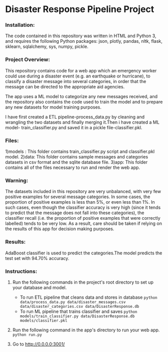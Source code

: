# Disaster Response Pipeline Project

### Installation:
The code contained in this repository was written in HTML and Python 3, and requires the following Python packages: json, plotly, pandas, nltk, flask, sklearn, sqlalchemy, sys, numpy, pickle.

### Project Overview:
This repository contains code for a web app which an emergency worker could use during a disaster event (e.g. an earthquake or hurricane), to classify a disaster message into several categories, in order that the message can be directed to the appropriate aid agencies.

The app uses a ML model to categorize any new messages received, and the repository also contains the code used to train the model and to prepare any new datasets for model training purposes.

I have first created a ETL pipeline-process_data.py by cleaning and wrangling the two datasets and finally merging it.Then i have created a ML model-
train_classifier.py and saved it in a pickle file-classifier.pkl.

### Files:
1)models : This folder contains train_classifier.py script and classifier.pkl model.
2)data: This folder contains sample messages and categories datasets in csv format and the sqlite database file.
3)app: This folder contains all of the files necessary to run and render the web app.

### Warning:
The datasets included in this repository are very unbalanced, with very few positive examples for several message categories. In some cases, the proportion of positive examples is less than 5%, or even less than 1%. In such cases, even though the classifier accuracy is very high (since it tends to predict that the message does not fall into these categories), the classifier recall (i.e. the proportion of positive examples that were correctly labelled) tends to be very low. As a result, care should be taken if relying on the results of this app for decision making purposes.

### Results:
AdaBoost classifier is used to predict the categories.The model predicts the test set with 94.70% accuracy.

### Instructions:
1. Run the following commands in the project's root directory to set up your database and model.

    - To run ETL pipeline that cleans data and stores in database
        `python data/process_data.py data/disaster_messages.csv data/disaster_categories.csv data/DisasterResponse.db`
    - To run ML pipeline that trains classifier and saves
        `python models/train_classifier.py data/DisasterResponse.db models/classifier.pkl`

2. Run the following command in the app's directory to run your web app.
    `python run.py`

3. Go to http://0.0.0.0:3001/
